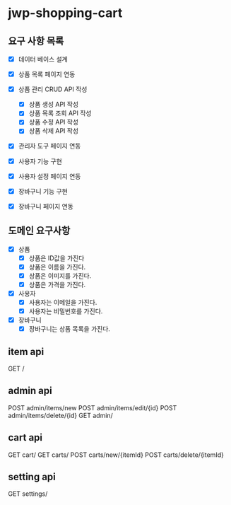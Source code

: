 # jwp-shopping-cart

## 요구 사항 목록
- [x] 데이터 베이스 설계
- [x] 상품 목록 페이지 연동
- [x] 상품 관리 CRUD API 작성
  - [x] 상품 생성 API 작성
  - [x] 상품 목록 조회 API 작성
  - [x] 상품 수정 API 작성
  - [x] 상품 삭제 API 작성
- [x] 관리자 도구 페이지 연동
- [x] 사용자 기능 구현
- [x] 사용자 설정 페이지 연동
- [x] 장바구니 기능 구현
- [x] 장바구니 페이지 연동


## 도메인 요구사항
- [x] 상품
  - [x] 상품은 ID값을 가진다
  - [x] 상품은 이름을 가진다.
  - [x] 상품은 이미지를 가진다.
  - [x] 상품은 가격을 가진다.
- [x] 사용자
  - [x] 사용자는 이메일을 가진다.
  - [x] 사용자는 비밀번호를 가진다.
- [x] 장바구니
  - [x] 장바구니는 상품 목록을 가진다.

## item api

GET /

## admin api

POST admin/items/new
POST admin/items/edit/{id}
POST admin/items/delete/{id}
GET  admin/


## cart api

GET cart/
GET carts/
POST carts/new/{itemId}
POST carts/delete/{itemId}


## setting api

GET settings/
